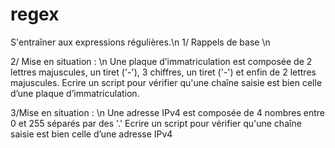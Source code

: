 # regex
S'entraîner aux expressions régulières.\n
1/ Rappels  de base \n

2/ Mise en situation : \n
Une plaque d’immatriculation est composée de 2 lettres majuscules, un tiret ('-'), 3 chiffres, un tiret ('-') et enfin de 2 lettres majuscules. 
Ecrire un script pour vérifier qu'une chaîne saisie est bien celle d’une plaque d’immatriculation.

3/Mise en situation : \n
Une adresse IPv4 est composée de 4 nombres entre 0 et 255 séparés par des '.'
Ecrire un script pour vérifier qu'une chaîne saisie est bien celle d’une adresse IPv4 
